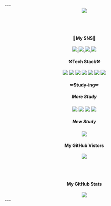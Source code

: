 <dl>
  ---
<div align="center" padding="10">
  <img src='https://thumbs.gfycat.com/WelltodoCarefreeBarnowl-size_restricted.gif'/>
  <br>
  <br>
  <br>
  <br>
  <h4>🐤My SNS🐤</h4>
  <a href="https://www.instagram.com/183_yj/">
    <img src="https://img.shields.io/badge/Instagram-DD2A7B?style=for-the-badge&logo=Instagram&logoColor=white"/>
  </a>
  <a href="https://parallel-flax-a90.notion.site/Kim-s-Dev-Study-a49238bd3ba5471db7a50c9d13f593b3">
    <img src="https://img.shields.io/badge/Notion-black?style=for-the-badge&logo=Notion&logoColor=white"/>
  </a>
  <a href="https://www.facebook.com/profile.php?id=100011956212947">
    <img src="https://img.shields.io/badge/Facebook-3B5998?style=for-the-badge&logo=Facebook&logoColor=white"/>
  </a>
  <a href="https://coderin.tistory.com">
    <img src="https://img.shields.io/badge/Tistory-595959?style=for-the-badge&logo=Tistory&logoColor=white"/>
  </a>
  <br>
  <h4>⚒️Tech Stack⚒️</h4>
  <img src="https://img.shields.io/badge/ReactNative-262B31?style=for-the-badge&logo=React&logoColor=61DBFB"/>
  <img src="https://img.shields.io/badge/JavaScript-FFFF00?style=for-the-badge&logo=Javascript&logoColor=black"/>
  <img src="https://img.shields.io/badge/TypeScript-007ACC?style=for-the-badge&logo=Typescript&logoColor=white"/>
  <img src="https://img.shields.io/badge/Android-32DE84?style=for-the-badge&logo=Android&logoColor=white"/>
  <img src="https://img.shields.io/badge/Kotlin-7F52FF?style=for-the-badge&logo=Kotlin&logoColor=white"/>
  <img src="https://img.shields.io/badge/HTML-E34F26?style=for-the-badge&logo=HTML5&logoColor=white"/>
  <img src="https://img.shields.io/badge/CSS-264de4?style=for-the-badge&logo=CSS3&logoColor=white"/>
  <h4>✏Study-ing✏</h4>
  <h5>More Study</h5>
  <img src="https://img.shields.io/badge/TypeScript-007ACC?style=for-the-badge&logo=Typescript&logoColor=white"/>
  <img src="https://img.shields.io/badge/JavaScript-FFFF00?style=for-the-badge&logo=Javascript&logoColor=black"/>
  <img src="https://img.shields.io/badge/HTML-E34F26?style=for-the-badge&logo=HTML5&logoColor=white"/>
  <img src="https://img.shields.io/badge/CSS-264de4?style=for-the-badge&logo=CSS3&logoColor=white"/>
  <h5>New Study</h5>
  <img src="https://img.shields.io/badge/React-262B31?style=for-the-badge&logo=React&logoColor=61DBFB"/>
  <h4>My GitHub Vistors</h4>
  <img src="https://hits.seeyoufarm.com/api/count/incr/badge.svg?
            url=https%3A%2F%2Fgithub.com%2Fkyjprograming&count_bg=%%23E7E7E7&title_bg=%%23E7E7E7&icon=Javascript&icon_color=%23E7E7E7&title=hits&edge_flat=false"/>
  <br>
  <br>
  <br>
  <br>
  <h4>My GitHub Stats</h4>
  <img src='https://github-readme-stats.vercel.app/api?username=kyjprograming&show_icons=true&customtitle=김영준'/>
  <br>
</div>
---
</dl>
